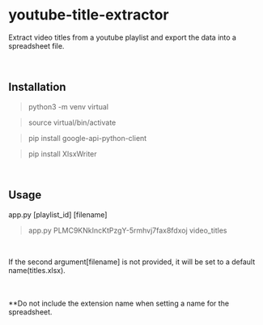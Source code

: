 # youtube-title-extractor
Extract video titles from a youtube playlist and export the data into a spreadsheet file. 

<br/>

## Installation

> python3 -m venv virtual

> source virtual/bin/activate

> pip install google-api-python-client

> pip install XlsxWriter

<br/>

## Usage

app.py [playlist_id] [filename]
> app.py PLMC9KNkIncKtPzgY-5rmhvj7fax8fdxoj video_titles

<br/>

If the second argument[filename] is not provided, it will be set to a default name(titles.xlsx).  

<br/><br/>
**Do not include the extension name when setting a name for the spreadsheet.
